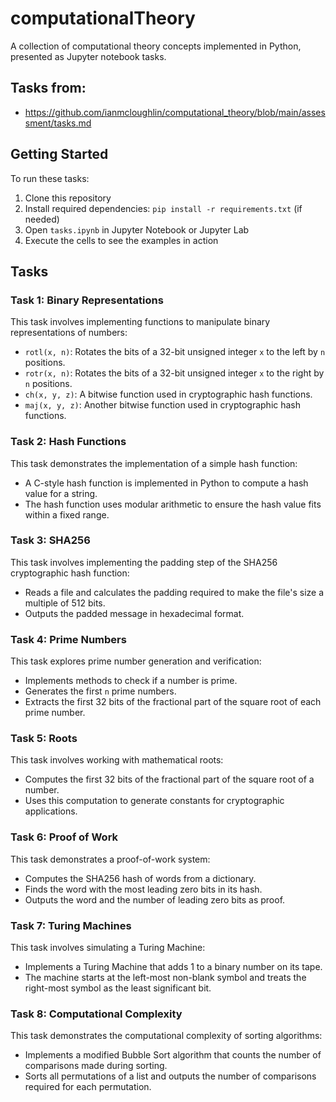 # computationalTheory

A collection of computational theory concepts implemented in Python, presented as Jupyter notebook tasks.

## Tasks from:

- https://github.com/ianmcloughlin/computational_theory/blob/main/assessment/tasks.md

## Getting Started

To run these tasks:

1. Clone this repository
2. Install required dependencies: `pip install -r requirements.txt` (if needed)
3. Open `tasks.ipynb` in Jupyter Notebook or Jupyter Lab
4. Execute the cells to see the examples in action


## Tasks

### Task 1: Binary Representations
This task involves implementing functions to manipulate binary representations of numbers:
- `rotl(x, n)`: Rotates the bits of a 32-bit unsigned integer `x` to the left by `n` positions.
- `rotr(x, n)`: Rotates the bits of a 32-bit unsigned integer `x` to the right by `n` positions.
- `ch(x, y, z)`: A bitwise function used in cryptographic hash functions.
- `maj(x, y, z)`: Another bitwise function used in cryptographic hash functions.

### Task 2: Hash Functions
This task demonstrates the implementation of a simple hash function:
- A C-style hash function is implemented in Python to compute a hash value for a string.
- The hash function uses modular arithmetic to ensure the hash value fits within a fixed range.

### Task 3: SHA256
This task involves implementing the padding step of the SHA256 cryptographic hash function:
- Reads a file and calculates the padding required to make the file's size a multiple of 512 bits.
- Outputs the padded message in hexadecimal format.

### Task 4: Prime Numbers
This task explores prime number generation and verification:
- Implements methods to check if a number is prime.
- Generates the first `n` prime numbers.
- Extracts the first 32 bits of the fractional part of the square root of each prime number.

### Task 5: Roots
This task involves working with mathematical roots:
- Computes the first 32 bits of the fractional part of the square root of a number.
- Uses this computation to generate constants for cryptographic applications.

### Task 6: Proof of Work
This task demonstrates a proof-of-work system:
- Computes the SHA256 hash of words from a dictionary.
- Finds the word with the most leading zero bits in its hash.
- Outputs the word and the number of leading zero bits as proof.

### Task 7: Turing Machines
This task involves simulating a Turing Machine:
- Implements a Turing Machine that adds 1 to a binary number on its tape.
- The machine starts at the left-most non-blank symbol and treats the right-most symbol as the least significant bit.

### Task 8: Computational Complexity
This task demonstrates the computational complexity of sorting algorithms:
- Implements a modified Bubble Sort algorithm that counts the number of comparisons made during sorting.
- Sorts all permutations of a list and outputs the number of comparisons required for each permutation.